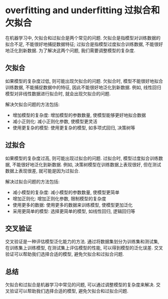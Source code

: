 # overfitting and underfitting 过拟合和欠拟合

在机器学习中, 欠拟合和过拟合是两个常见的问题. 欠拟合是指模型对训练数据的拟合不足, 不能很好地捕捉数据特征; 过拟合是指模型过度拟合训练数据, 不能很好地泛化到新数据. 为了解决这两个问题, 我们需要调整模型的复杂度.

## 欠拟合

如果模型的复杂度过低, 则可能出现欠拟合的问题. 欠拟合时, 模型不能很好地拟合训练数据, 不能捕捉数据中的特征, 因此不能很好地泛化到新数据. 例如, 线性回归模型对非线性数据进行拟合时, 就会出现欠拟合的问题.

解决欠拟合问题的方法包括:

- 增加模型的复杂度: 增加模型的参数数量, 使模型能够更好地拟合数据
- 减小正则化: 减小正则化参数, 使模型更灵活
- 使用更复杂的模型: 使用更复杂的模型, 如多项式回归, 决策树等

## 过拟合

如果模型的复杂度过高, 则可能出现过拟合的问题. 过拟合时, 模型过度拟合训练数据, 不能很好地泛化到新数据. 例如, 决策树模型在训练数据上表现很好, 但在测试数据上表现很差, 就可能是因为过拟合.

解决过拟合问题的方法包括:

- 减小模型的复杂度: 减小模型的参数数量, 使模型更简单
- 增加正则化: 增加正则化参数, 限制模型的复杂度
- 使用更多的数据: 使用更多的数据来训练模型, 使模型更加泛化
- 采用更简单的模型: 选择更简单的模型, 如线性回归, 逻辑回归等

## 交叉验证

交叉验证是一种评估模型泛化能力的方法. 通过将数据集划分为训练集和测试集, 在训练集上训练模型, 在测试集上评估模型的性能, 可以得到模型的泛化误差. 交叉验证可以帮助我们选择合适的模型, 避免欠拟合和过拟合问题.

## 总结

欠拟合和过拟合是机器学习中常见的问题, 可以通过调整模型的复杂度来解决. 交叉验证可以帮助我们选择合适的模型, 避免欠拟合和过拟合问题.